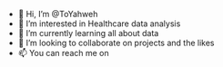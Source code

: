 - 👋 Hi, I’m @ToYahweh
- 👀 I’m interested in Healthcare data analysis
- 🌱 I’m currently learning all about data
- 💞️ I’m looking to collaborate on projects and the likes
- 📫 You can reach me on 

<!---
ToYahweh/ToYahweh is a ✨ special ✨ repository because its `README.md` (this file) appears on your GitHub profile.
You can click the Preview link to take a look at your changes.
--->
